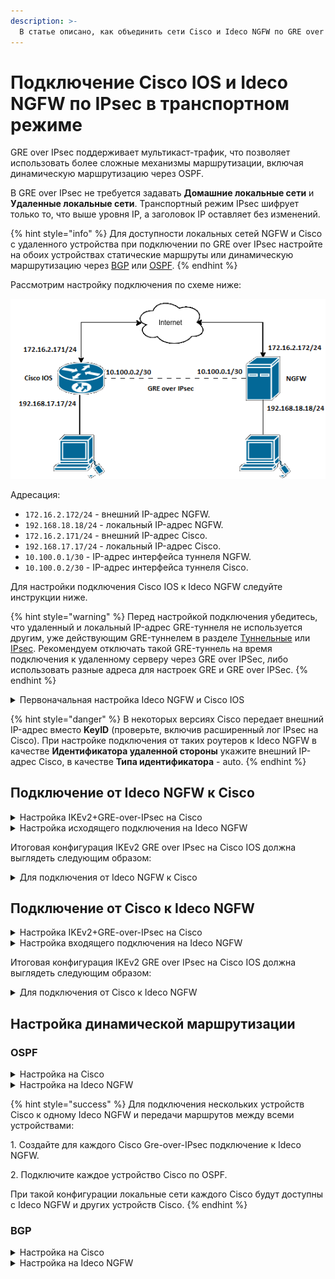 ```yaml
---
description: >-
  В статье описано, как объединить сети Cisco и Ideco NGFW по GRE over IPsec с использованием PSK.
---
```


# Подключение Cisco IOS и Ideco NGFW по IPsec в транспортном режиме

GRE over IPsec поддерживает мультикаст-трафик, что позволяет использовать более сложные механизмы маршрутизации, включая динамическую маршрутизацию через OSPF.

В GRE over IPsec не требуется задавать **Домашние локальные сети** и **Удаленные локальные сети**. Транспортный режим IPsec шифрует только то, что выше уровня IP, а заголовок IP оставляет без изменений.

{% hint style="info" %}
Для доступности локальных сетей NGFW и Cisco с удаленного устройства при подключении по GRE over IPsec настройте на обоих устройствах статические маршруты или динамическую маршрутизацию через [BGP](/settings/services/bgp.md) или [OSPF](/settings/services/ospf.md).
{% endhint %}

Рассмотрим настройку подключения по схеме ниже:

![](/.gitbook/assets/connect-utm-to-cisco-via-ipsec.png)

Адресация:

* `172.16.2.172/24` - внешний IP-адрес NGFW.
* `192.168.18.18/24` - локальный IP-адрес NGFW.
* `172.16.2.171/24` - внешний IP-адрес Cisco.
* `192.168.17.17/24` - локальный IP-адрес Cisco.
* `10.100.0.1/30` - IP-адрес интерфейса туннеля NGFW.
* `10.100.0.2/30` - IP-адрес интерфейса туннеля Cisco.

Для настройки подключения Cisco IOS к Ideco NGFW следуйте инструкции ниже.

{% hint style="warning" %}
Перед настройкой подключения убедитесь, что удаленный и локальный IP-адрес GRE-туннеля не используется другим, уже действующим GRE-туннелем в разделе [Туннельные](/settings/services/connection-to-provider/gre-connection.md) или [IPsec](/settings/services/ipsec/README.md). Рекомендуем отключать такой GRE-туннель на время подключения к удаленному серверу через GRE over IPSec, либо использовать разные адреса для настроек GRE и GRE over IPSec.
{% endhint %}

<details>

<summary>Первоначальная настройка Ideco NGFW и Cisco IOS</summary>

## Настройка Ideco NGFW

Настройте на Ideco NGFW локальный и внешний интерфейсы. Инструкция по настройке - в [статье](/installation/initial-setup.md).

## Настройка Cisco IOS через консоль

1\. Настройте локальный интерфейс:

```
enable
conf t
interface GigabitEthernet2
ip address <локальный IP Cisco> <маска подсети>
no shutdown
ip nat inside
exit
```

2\. Настройте внешний интерфейс:

```
interface GigabitEthernet1
ip address <внешний IP Cisco> <маска подсети>
no shutdown
ip nat outside
exit
```

3\. Проверьте наличие связи между внешними интерфейсами Ideco NGFW и Cisco. Для этого в консоли Cisco используйте команду `ping <внешний IP NGFW>`. Результат вывода команды - наличие ICMP-ответов.

4\. Создайте access-list и NAT для доступа из локальной сети в интернет:

```
ip access-list extended NAT
permit ip <локальная подсеть Cisco> <обратная маска подсети> any
exit
ip nat inside source list NAT interface gigabitEthernet 1 overload
``` 

5\. Сохраните настройки конфигурации:

```
write memory
```

5\. **После сохранения настроек проверьте, что из локальной сети Cisco присутствует доступ в интернет.**\
   Для этого перейдите на какой-нибудь сайт (например: [https://www.cisco.com/](https://www.cisco.com)) с устройства в локальной сети Cisco.

</details>

{% hint style="danger" %}
В некоторых версиях Cisco передает внешний IP-адрес вместо **KeyID** (проверьте, включив расширенный лог IPsec на Cisco). При настройке подключения от таких роутеров к Ideco NGFW в качестве **Идентификатора удаленной стороны** укажите внешний IP-адрес Cisco, в качестве **Типа идентификатора** - auto.
{% endhint %}

## Подключение от Ideco NGFW к Cisco

<details>

<summary>Настройка IKEv2+GRE-over-IPsec на Cisco</summary>

1\. Создайте proposal:

```
conf t
crypto ikev2 proposal ikev2proposal
encryption aes-cbc-256
integrity sha256
group 19
exit
```

2\. Создайте policy:

```
crypto ikev2 policy ikev2policy
match fvrf any
proposal ikev2proposal
exit
```

3\. Создайте peer (key-id - идентификатор удаленной стороны, т. е. Ideco NGFW):

* Для подключения от Ideco NGFW к Cisco:

```
crypto ikev2 keyring key
peer strongswan
address <внешний IP-адрес NGFW>
pre-shared-key local <psk>
pre-shared-key remote <psk>
exit
exit
```

* Для подключения от Cisco к Ideco NGFW:

```
crypto ikev2 keyring key
peer strongswan
address <внешний IP NGFW>
identity key-id <key-id> # Если Cisco передает IP вместо key-id, то identity address <внешний IP-адрес Cisco>
pre-shared-key local <psk>
pre-shared-key remote <psk>
exit
exit
```

4\. Создайте IKEv2 profile (key-id - идентификатор удаленной стороны, т. е. Ideco NGFW):

* Для подключения от Ideco NGFW к Cisco:

```
crypto ikev2 profile ikev2profile
match identity remote key-id <key-id>
authentication remote pre-share
authentication local pre-share
keyring local key
dpd 10 3 periodic
exit
```

* Для подключения от Cisco к Ideco NGFW:

```
crypto ikev2 profile ikev2profile
match identity remote address <внешний IP NGFW> 255.255.255.255
authentication remote pre-share
authentication local pre-share
keyring local key
dpd 10 3 periodic
exit
```

5\. Настройте шифрование в ESP:

```
crypto ipsec transform-set TS esp-gcm 256
mode transport
exit
```

6\. Настройте профиль IPsec:

```
crypto ipsec profile ikev2TSprofile
set transform-set TS
set pfs group19
set ikev2-profile ikev2profile
exit
```

7\. Создайте туннельный интерфейс:

```
interface Tunnel0
ip address <IP-адрес интерфейса туннеля Cisco> <маска подсети>
ip mtu 1400
tunnel source GigabitEthernet 1
tunnel destination <внешний IP-адрес NGFW>
tunnel protection ipsec profile ikev2TSprofile
exit
```

8\. Настройте динамическую маршрутизацию (BGP или OSPF) или статический маршрут до локальных сетей Ideco NGFW:

```
ip route <локальная подсеть за NGFW> <маска подсети> <IP интерфейса туннеля NGFW>
```

9\. Сохраните настройки конфигурации:

```
write memory
```

</details>


<details>

<summary>Настройка исходящего подключения на Ideco NGFW</summary>

Для настройки исходящего IPsec-подключения на Ideco NGFW выполните действия:

1\. В веб-интерфейсе Ideco NGFW откройте вкладку **Сервисы -> IPsec -> Исходящие подключения**.

2\. Добавьте новое подключение:

![](/.gitbook/assets/ipsec27.png)

   * **Название** - любое.
   * **Зона** - укажите зону для добавления IPSec подключения.
   * **Режим работы** - выберите **Транспортный**.
   * **Адрес удаленного устройства** - введите IP-адрес Cisco.
   * **IP-адрес интерфейса туннеля** - укажите IP-адрес интерфейса GRE-туннеля NGFW.
   * **Удаленный IP-адрес туннеля** - укажите IP-адрес интерфейса GRE-туннеля Cisco. Поле необязательное и заполняется для получения статистики о потере пакетов, средней задержке и джиттере.
   * **Тип аутентификации** - PSK.
   * **PSK** - будет сгенерирован случайный PSK-ключ. Он потребуется, чтобы настроить подключение в Cisco.
   * **NGFW идентификатор** - введенный ключ будет использоваться для идентификации исходящего подключения. Введите также этот идентификатор в Cisco.
   * **Индекс интерфейса для Netflow** - введите индекс для идентификации интерфейса (целое число от 0 до 65535), если используете Netflow.

3\. Проверьте, что подключение установилось (в столбце **Статусы** зеленым цветом будет подсвечена надпись **Установлено**).

4\. Проверьте наличие трафика между туннельными интерфейсами NGFW и Cisco. Для этого в консоли Cisco или терминале NGFW используйте утилиту `ping`.

</details>

Итоговая конфигурация IKEv2 GRE over IPsec на Cisco IOS должна выглядеть следующим образом:

<details>

<summary>Для подключения от Ideco NGFW к Cisco</summary>

```
crypto ikev2 proposal ikev2proposal
encryption aes-cbc-256
integrity sha256
group 2

!
crypto ikev2 policy ikev2policy
match fvrf any
proposal ikev2proposal
!
!
crypto ikev2 keyring key
 peer strongswan
  address <внешний IP-адрес NGFW>
  pre-shared-key local <psk>
  pre-shared-key remote <psk>
!
!
crypto ikev2 profile ikev2profile
 match identity remote key-id <key-id>
 authentication remote pre-share
 authentication local pre-share
 keyring local key
 dpd 10 3 periodic
!
!
crypto ipsec transform-set TS esp-gcm 256
 mode transport
!
!
crypto ipsec profile ikev2TSprofile
 set transform-set TS
 set pfs group2
 set ikev2-profile ikev2profile
!
!
interface Tunnel0
 ip address <IP-адрес интерфейса туннеля Cisco> <маска подсети>
 ip mtu 1400
 tunnel source GigabitEthernet 1
 tunnel destination <внешний IP-адрес NGFW>
 tunnel protection ipsec profile ikev2TSprofile
!
interface GigabitEthernet1
! внешний интерфейс
 ip address <внешний IP Cisco> <маска подсети>
 ip nat outside
 negotiation auto
 no mop enabled
 no mop sysid

interface GigabitEthernet2
! локальный интерфейс
 ip address <локальный IP Cisco> <маска подсети>
 ip nat inside
 negotiation auto
 no mop enabled
 no mop sysid
!
ip nat inside source list NAT interface GigabitEthernet1 overload
ip route <локальная подсеть за NGFW> <маска подсети> <IP интерфейса туннеля NGFW>
!
ip access-list extended NAT
 permit ip <локальная подсеть Cisco> <обратная маска подсети> any
```

</details>

## Подключение от Cisco к Ideco NGFW

<details>

<summary>Настройка IKEv2+GRE-over-IPsec на Cisco</summary>

1\. Создайте proposal:

```
conf t
crypto ikev2 proposal ikev2proposal
encryption aes-cbc-256
integrity sha256
group 19
exit
```

2\. Создайте policy:

```
crypto ikev2 policy ikev2policy
match fvrf any
proposal ikev2proposal
exit
```

3\. Создайте peer (key-id - идентификатор удаленной стороны, т. е. Ideco NGFW):

```
crypto ikev2 keyring key
peer strongswan
address <внешний IP NGFW>
identity key-id <key-id> # Если Cisco передает IP вместо key-id, то identity address <внешний IP-адрес Cisco>
pre-shared-key local <psk>
pre-shared-key remote <psk>
exit
exit
```

4\. Создайте IKEv2 profile (key-id - идентификатор удаленной стороны, т. е. Ideco NGFW):

```
crypto ikev2 profile ikev2profile
match identity remote address <внешний IP NGFW> 255.255.255.255
authentication remote pre-share
authentication local pre-share
keyring local key
dpd 10 3 periodic
exit
```

5\. Настройте шифрование в ESP:

```
crypto ipsec transform-set TS esp-gcm 256
mode transport
exit
```

6\. Настройте профиль IPsec:

```
crypto ipsec profile ikev2TSprofile
set transform-set TS
set pfs group19
set ikev2-profile ikev2profile
exit
```

7\. Создайте туннельный интерфейс:

```
interface Tunnel0
ip address <IP-адрес интерфейса туннеля Cisco> <маска подсети>
ip mtu 1400
tunnel source GigabitEthernet 1
tunnel destination <внешний IP-адрес NGFW>
tunnel protection ipsec profile ikev2TSprofile
exit
```

8\. Настройте динамическую маршрутизацию (BGP или OSPF) или статический маршрут до локальных сетей Ideco NGFW:

```
ip route <локальная подсеть за NGFW> <маска подсети> <IP интерфейса туннеля NGFW>
```

9\. Сохраните настройки конфигурации:

```
write memory
```

</details>

<details>

<summary>Настройка входящего подключения на Ideco NGFW</summary>

Для настройки входящего IPsec-подключения на Ideco NGFW выполните действия:

1\. В веб-интерфейсе Ideco NGFW откройте вкладку **Сервисы -> IPsec -> Устройства(входящие подключения)**.

2\. Добавьте новое подключение:

![](/.gitbook/assets/ipsec28.png)

   * **Название** - любое.
   * **Зона** - укажите зону для добавления IPsec-подключения.
   * **Режим работы** - выберите **Транспортный**.
   * **IP-адрес интерфейса туннеля** - укажите IP-адрес интерфейса GRE-туннеля NGFW.
   * **Удаленный IP-адрес туннеля** - укажите IP-адрес интерфейса GRE-туннеля Cisco. Поле необязательное и заполняется для получения статистики о потере пакетов, средней задержке и джиттере.
   * **Тип аутентификации** - PSK.
   * **PSK** - укажите PSK-ключ.
   * **Тип идентификатора** - keyid или auto, если Cisco передает IP-адрес вместо key-id.
   * **Идентификатор удаленной стороны** - вставьте идентификатор Cisco (параметр Key ID) или IP-адрес Cisco, если Cisco передает IP-адрес вместо key-id.
   * **Индекс интерфейса для Netflow** - введите индекс для идентификации интерфейса (целое число от 0 до 65535), если используете Netflow.

3\. Сохраните созданное подключение, затем нажмите на кнопку **Включить**.

4\. Проверьте, что подключение установлено (в столбце **Статусы** зеленым цветом будет подсвечена надпись **Установлено**).

5\. Проверьте наличие трафика между туннельными интерфейсами NGFW и Cisco. Для этого в консоли Cisco или терминале NGFW используйте утилиту `ping`.

</details>

Итоговая конфигурация IKEv2 GRE over IPsec на Cisco IOS должна выглядеть следующим образом:

<details>

<summary>Для подключения от Cisco к Ideco NGFW</summary>

```
crypto ikev2 proposal ikev2proposal
encryption aes-cbc-256
integrity sha256
group 2

!
crypto ikev2 policy ikev2policy
match fvrf any
proposal ikev2proposal
!
!
crypto ikev2 keyring key
 peer strongswan
  address <внешний IP NGFW>
  identity key-id <key-id> # Если Cisco передает IP вместо key-id, то identity address <внешний IP-адрес Cisco>
  pre-shared-key local <psk>
  pre-shared-key remote <psk>
!
!
crypto ikev2 profile ikev2profile
 match identity remote address <внешний IP NGFW> 255.255.255.255
 authentication remote pre-share
 authentication local pre-share
 keyring local key
!
!
crypto ipsec transform-set TS esp-gcm 256
 mode transport
!
!
crypto ipsec profile ikev2TSprofile
 set transform-set TS
 set pfs group2
 set ikev2-profile ikev2profile
!
!
interface Tunnel0
 ip address <IP-адрес интерфейса туннеля Cisco> <маска подсети>
 ip mtu 1400
 tunnel source GigabitEthernet 1
 tunnel destination <внешний IP-адрес NGFW>
 tunnel protection ipsec profile ikev2TSprofile
!
interface GigabitEthernet1
! внешний интерфейс
 ip address <внешний IP Cisco> <маска подсети>
 ip nat outside
 negotiation auto
 no mop enabled
 no mop sysid

interface GigabitEthernet2
! локальный интерфейс
 ip address <локальный IP Cisco> <маска подсети>
 ip nat inside
 negotiation auto
 no mop enabled
 no mop sysid
!
ip nat inside source list NAT interface GigabitEthernet1 overload
ip route <локальная подсеть за NGFW> <маска подсети> <IP интерфейса туннеля NGFW>
!
ip access-list extended NAT
 permit ip <локальная подсеть Cisco> <обратная маска подсети> any
```

</details>

## Настройка динамической маршрутизации

### OSPF

<details>

<summary>Настройка на Cisco</summary>

Настройте процесс OSPF на роутере (значение `area` должно совпадать на Cisco и NGFW):

```
conf t
router ospf 1
passive-interface default
 no passive-interface Tunnel0
 network <подсеть туннельного интерфейса Cisco> <обратная маска> area 0
 network <локальная подсеть Cisco> <обратная маска> area 0
exit
```

</details>

<details>

<summary>Настройка на Ideco NGFW</summary>

1\. Перейдите в раздел **Сервисы -> OSPF** и нажмите **Добавить**.

2\. Заполните поля:

![](/.gitbook/assets/ospf9.png)

* **Интерфейс** - выберите GRE-over-Ipsec интерфейс Ideco NGFW, настроенный ранее.
* **Название зоны** - введите номер зоны (значение `area`, должно совпадать на NGFW и Cisco). Можно ввести в виде числа или IP-адреса, нажав иконку ![](/.gitbook/assets/icon-ospf.png).
* **Вес** - введите стоимость маршрута.

3\. Нажмите **Сохранить**. 

4\. Включите модуль **OSPF**.

</details>

{% hint style="success" %}
Для подключения нескольких устройств Cisco к одному Ideco NGFW и передачи маршрутов между всеми устройствами:

1\. Создайте для каждого Cisco Gre-over-IPsec подключение к Ideco NGFW.

2\. Подключите каждое устройство Cisco по OSPF.

При такой конфигурации локальные сети каждого Cisco будут доступны с Ideco NGFW и других устройств Cisco.
{% endhint %}

### BGP

<details>

<summary>Настройка на Cisco</summary>

Настройте процесс BGP на роутере:

```
conf t
router bgp 3500
 neighbor <IP интерфейса туннеля NGFW> remote-as 3501
 neighbor <IP интерфейса туннеля NGFW> ebgp-multihop 2
 neighbor <IP интерфейса туннеля NGFW> update-source Tunnel0
 !
 address-family ipv4
  network <локальная подсеть Cisco> mask <маска подсети>
  neighbor <IP интерфейса туннеля NGFW> activate
 exit-address-family
```

</details>

<details>

<summary>Настройка на Ideco NGFW</summary>

1\. Перейдите в раздел **Сервисы -> BGP** и нажмите **Добавить**.

2\. В **Настройках** введите номер автономной системы в строку **Номер AS** и нажмите **Сохранить**.

3\. Заполните поля:

![](/.gitbook/assets/bgp3.png)

* **Исходящий интерфейс** - выберите **Любой**.
* **IP-адрес** - укажите IP-адрес интерфейса туннеля Cisco.
* **Номер AS** - номер AS Cisco (указанный в команде `router bgp 3500`).
* **Входящие сети** - укажите локальные сети Cisco.
* **Анонсируемые сети** - укажите локальные сети Ideco NGFW.

4\. Заполните **Дополнительные настройки** [BGP](/settings/services/bgp.md) и нажмите **Сохранить**.

5\. Включите модуль **BGP**.

</details>

